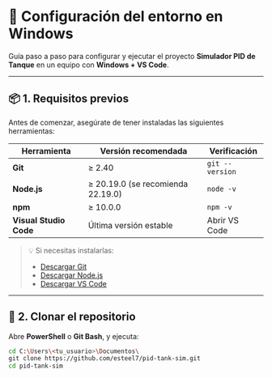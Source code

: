 # 🧰 Configuración del entorno en Windows

Guía paso a paso para configurar y ejecutar el proyecto **Simulador PID de Tanque** en un equipo con **Windows + VS Code**.

---

## 📦 1. Requisitos previos

Antes de comenzar, asegúrate de tener instaladas las siguientes herramientas:

| Herramienta | Versión recomendada | Verificación |
|--------------|--------------------|---------------|
| **Git** | ≥ 2.40 | `git --version` |
| **Node.js** | ≥ 20.19.0 (se recomienda 22.19.0) | `node -v` |
| **npm** | ≥ 10.0.0 | `npm -v` |
| **Visual Studio Code** | Última versión estable | Abrir VS Code |

> 💡 Si necesitas instalarlas:
> - [Descargar Git](https://git-scm.com/download/win)
> - [Descargar Node.js](https://nodejs.org/)
> - [Descargar VS Code](https://code.visualstudio.com/)

---

## 🧭 2. Clonar el repositorio

Abre **PowerShell** o **Git Bash**, y ejecuta:

```bash
cd C:\Users\<tu_usuario>\Documentos\
git clone https://github.com/esteel7/pid-tank-sim.git
cd pid-tank-sim
```